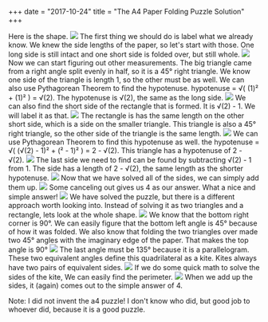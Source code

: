 +++
date = "2017-10-24"
title = "The A4 Paper Folding Puzzle Solution"
+++

Here is the shape.
![](/blog_imgs/A4pic03.jpg)
The first thing we should do is label what we already know. We knew the side lengths of the paper, so let's start with those. One long side is still intact and one short side is folded over, but still whole.
![](/blog_imgs/A4pic04.jpg)
Now we can start figuring out other measurements. The big triangle came from a right angle split evenly in half, so it is a 45° right triangle. We know one side of the triangle is length 1, so the other must be as well. We can also use Pythagorean Theorem to find the hypotenuse. hypotenuse = √( (1)² + (1)² ) = √(2). The hypotenuse is √(2), the same as the long side.
![](/blog_imgs/A4pic05.jpg)
We can also find the short side of the rectangle that is formed. It is √(2) - 1. We will label it as that.
![](/blog_imgs/A4pic06.jpg)
The rectangle is has the same length on the other short side, which is a side on the smaller triangle. This triangle is also a 45° right triangle, so the other side of the triangle is the same length.
![](/blog_imgs/A4pic07.jpg)
We can use Pythagorean Theorem to find this hypotenuse as well. the hypotenuse = √( (√(2) - 1)² + (² - 1)² ) = 2 - √(2). This triangle has a hypotenuse of 2 - √(2).
![](/blog_imgs/A4pic08.jpg)
The last side we need to find can be found by subtracting √(2) - 1 from 1. The side has a length of 2 - √(2), the same length as the shorter hypotenuse.
![](/blog_imgs/A4pic09.jpg)
Now that we have solved all of the sides, we can simply add them up.
![](/blog_imgs/A4pic10.jpg)
Some canceling out gives us 4 as our answer. What a nice and simple answer!
![](/blog_imgs/A4pic11.jpg)
We have solved the puzzle, but there is a different approach worth looking into. Instead of solving it as two triangles and a rectangle, lets look at the whole shape.
![](/blog_imgs/A4pic12.jpg)
We know that the bottom right corner is 90°. We can easily figure that the bottom left angle is 45° because of how it was folded. We also know that folding the two triangles over made two 45° angles with the imaginary edge of the paper. That makes the top angle is 90°
![](/blog_imgs/A4pic13.jpg)
The last angle must be 135° because it is a parallelogram. These two equivalent angles define this quadrilateral as a kite. Kites always have two pairs of equivalent sides.
![](/blog_imgs/A4pic14.jpg)
If we do some quick math to solve the sides of the kite, We can easily find the perimeter.
![](/blog_imgs/A4pic15.jpg)
When we add up the sides, it (again) comes out to the simple answer of 4.

Note: I did not invent the a4 puzzle! I don't know who did, but good job to whoever did, because it is a good puzzle.
